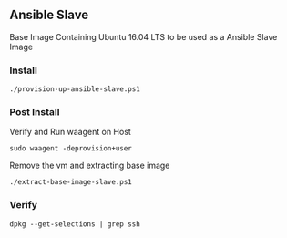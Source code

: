 ## Ansible Slave

Base Image Containing Ubuntu 16.04 LTS to be used as a Ansible Slave Image

### Install 

````
./provision-up-ansible-slave.ps1
````

### Post Install

Verify and Run waagent on Host 

````
sudo waagent -deprovision+user
````

Remove the vm and extracting base image
````
./extract-base-image-slave.ps1
````
### Verify
````
dpkg --get-selections | grep ssh
````
